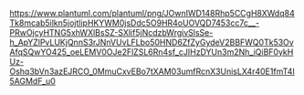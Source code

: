 https://www.plantuml.com/plantuml/png/JOwnIWD148Rhp5CCgH8XWdq84Tk8mcab5ilkn5jojtlipHKYWM0jsDdc5O9HR4oUOVQD7453cc7c__-PRwOjcyHTNG5xhWXlBsSZ-SXlif5jNcdzbWrgivSlsSe-h_ApYZlPvLUKjQnnS3rJNnVUvLFLbo50HND6ZfZyGydeV2BBFWQ0Tk53OvAfqSQwYO425_oeLEMV0OJe2FlZSL6Rn4sf_cJIHzDYUn3m2Nh_iQiBF0ykHUz-Oshq3bVn3azEJRCO_0MmuCxvEBo7tXAM03umfRcnX3UnisLX4r40E1fmT4I5AGMdF_u0
